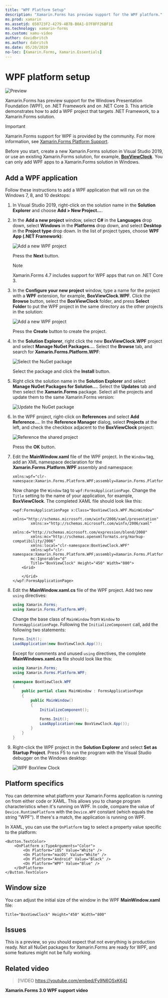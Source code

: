 ```yaml
---
title: "WPF Platform Setup"
description: "Xamarin.Forms has preview support for the WPF platform."
ms.prod: xamarin
ms.assetid: 650723F2-4279-4B7B-B0A1-D7F8FF26BF1E
ms.technology: xamarin-forms
ms.custom: xamu-video
author: davidbritch
ms.author: dabritch
ms.date: 05/20/2020
no-loc: [Xamarin.Forms, Xamarin.Essentials]
---
```


# WPF platform setup

![Preview](~/media/shared/preview.png)

Xamarin.Forms has preview support for the Windows Presentation Foundation (WPF), on .NET Framework and on .NET Core 3. This article demonstrates how to add a WPF project that targets .NET Framework, to a Xamarin.Forms solution.

> [!IMPORTANT]
> Xamarin.Forms support for WPF is provided by the community. For more information, see [Xamarin.Forms Platform Support](https://github.com/xamarin/Xamarin.Forms/wiki/Platform-Support).

Before you start, create a new Xamarin.Forms solution in Visual Studio 2019, or use an existing Xamarin.Forms solution, for example, [**BoxViewClock**](https://docs.microsoft.com/samples/xamarin/xamarin-forms-samples/boxview-boxviewclock). You can only add WPF apps to a Xamarin.Forms solution in Windows.

## Add a WPF application

Follow these instructions to add a WPF application that will run on the Windows 7, 8, and 10 desktops:

1. In Visual Studio 2019, right-click on the solution name in the **Solution Explorer** and choose **Add > New Project...**.

2. In the **Add a new project** window, select **C#** in the **Languages** drop down, select **Windows** in the **Platforms** drop down, and select **Desktop** in the **Project type** drop down. In the list of project types, choose **WPF App (.NET Framework)**:

    ![Add a new WPF project](wpf-images/add-project.png "Add a new WPF project")

    Press the **Next** button.

    > [!NOTE]
    > Xamarin.Forms 4.7 includes support for WPF apps that run on .NET Core 3.

3. In the **Configure your new project** window, type a name for the project with a **WPF** extension, for example, **BoxViewClock.WPF**. Click the **Browse** button, select the **BoxViewClock** folder, and press **Select Folder** to put the WPF project in the same directory as the other projects in the solution:

    ![Add a new WPF project](wpf-images/configure-project.png "Add a new WPF project")

    Press the **Create** button to create the project.

4. In the **Solution Explorer**, right click the new **BoxViewClock.WPF** project and select **Manage NuGet Packages...**. Select the **Browse** tab, and search for **Xamarin.Forms.Platform.WPF**:

    ![Select the NuGet package](wpf-images/select-nuget-package.png "Select the NuGet package")

    Select the package and click the **Install** button.

5. Right click the solution name in the **Solution Explorer** and select **Manage NuGet Packages for Solution...**. Select the **Updates** tab and then select the **Xamarin.Forms** package. Select all the projects and update them to the same Xamarin.Forms version:

    ![Update the NuGet package](wpf-images/update-nuget-package.png "Update the NuGet package")

6. In the WPF project, right-click on **References** and select **Add Reference...**. In the **Reference Manager** dialog, select **Projects** at the left, and check the checkbox adjacent to the **BoxViewClock** project:

    ![Reference the shared project](wpf-images/reference-shared-project.png "Reference the shared project")

    Press the **OK** button.

7. Edit the **MainWindow.xaml** file of the WPF project. In the `Window` tag, add an XML namespace declaration for the **Xamarin.Forms.Platform.WPF** assembly and namespace:

    ```xaml
    xmlns:wpf="clr-namespace:Xamarin.Forms.Platform.WPF;assembly=Xamarin.Forms.Platform.WPF"
    ```

    Now change the `Window` tag to `wpf:FormsApplicationPage`. Change the `Title` setting to the name of your application, for example, **BoxViewClock**. The completed XAML file should look like this:

    ```xaml
    <wpf:FormsApplicationPage x:Class="BoxViewClock.WPF.MainWindow"
            xmlns="http://schemas.microsoft.com/winfx/2006/xaml/presentation"
            xmlns:x="http://schemas.microsoft.com/winfx/2006/xaml"
            xmlns:d="http://schemas.microsoft.com/expression/blend/2008"
            xmlns:mc="http://schemas.openxmlformats.org/markup-compatibility/2006"
            xmlns:local="clr-namespace:BoxViewClock.WPF"
            xmlns:wpf="clr-namespace:Xamarin.Forms.Platform.WPF;assembly=Xamarin.Forms.Platform.WPF"            
            mc:Ignorable="d"
            Title="BoxViewClock" Height="450" Width="800">
        <Grid>

        </Grid>
    </wpf:FormsApplicationPage>
    ```

8. Edit the **MainWindow.xaml.cs** file of the WPF project. Add two new `using` directives:

    ```csharp
    using Xamarin.Forms;
    using Xamarin.Forms.Platform.WPF;
    ```

    Change the base class of `MainWindow` from `Window` to `FormsApplicationPage`. Following the `InitializeComponent` call, add the following two statements:

    ```csharp
    Forms.Init();
    LoadApplication(new BoxViewClock.App());
    ```

    Except for comments and unused `using` directives, the complete **MainWindows.xaml.cs** file should look like this:

    ```csharp
    using Xamarin.Forms;
    using Xamarin.Forms.Platform.WPF;

    namespace BoxViewClock.WPF
    {
        public partial class MainWindow : FormsApplicationPage
        {
            public MainWindow()
            {
                InitializeComponent();

                Forms.Init();
                LoadApplication(new BoxViewClock.App());
            }
        }
    }
    ```

9. Right-click the WPF project in the **Solution Explorer** and select **Set as Startup Project**. Press F5 to run the program with the Visual Studio debugger on the Windows desktop:

    ![WPF BoxView Clock](wpf-images/wpf-boxviewclock.png "WPF BoxView Clock" )

## Platform specifics

You can determine what platform your Xamarin.Forms application is running on from either code or XAML. This allows you to change program characteristics when it's running on WPF. In code, compare the value of `Device.RuntimePlatform` with the `Device.WPF` constant (which equals the string "WPF"). If there's a match, the application is running on WPF.

In XAML, you can use the `OnPlatform` tag to select a property value specific to the platform:

```xaml
<Button.TextColor>
    <OnPlatform x:TypeArguments="Color">
        <On Platform="iOS" Value="White" />
        <On Platform="macOS" Value="White" />
        <On Platform="Android" Value="Black" />
        <On Platform="WPF" Value="Blue" />
    </OnPlatform>
</Button.TextColor>
```

## Window size

You can adjust the initial size of the window in the WPF **MainWindow.xaml** file:

```xaml
Title="BoxViewClock" Height="450" Width="800"
```

## Issues

This is a preview, so you should expect that not everything is production ready. Not all NuGet packages for Xamarin.Forms are ready for WPF, and some features might not be fully working.

## Related video

> [!VIDEO https://youtube.com/embed/Fy9N6OSxK64]

**Xamarin.Forms 3.0 WPF support video**
